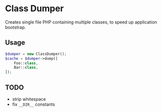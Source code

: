 Class Dumper
============

Creates single file PHP containing multiple classes, to speed up application bootstrap.

Usage
-----

```php
$dumper = new ClassDumper();
$cache = $dumper->dump([
    Foo::class,
    Bar::class,
]);
```

TODO
----

* strip whitespace
* fix `__DIR__` constants
